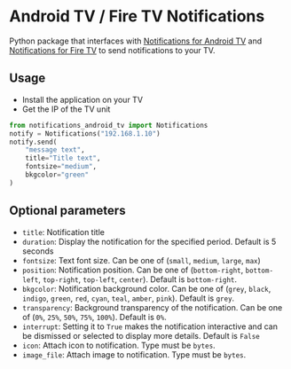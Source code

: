 # Android TV / Fire TV Notifications

Python package that interfaces with [Notifications for Android TV](https://play.google.com/store/apps/details?id=de.cyberdream.androidtv.notifications.google) and [Notifications for Fire TV](https://play.google.com/store/apps/details?id=de.cyberdream.firenotifications.google) to send notifications to your TV.

## Usage

- Install the application on your TV
- Get the IP of the TV unit

```python
from notifications_android_tv import Notifications
notify = Notifications("192.168.1.10")
notify.send(
    "message text",
    title="Title text",
    fontsize="medium",
    bkgcolor="green"    
)
```

## Optional parameters

- `title`: Notification title
- `duration`: Display the notification for the specified period. Default is 5 seconds
- `fontsize`: Text font size. Can be one of (`small`, `medium`, `large`, `max`)
- `position`: Notification position. Can be one of (`bottom-right`, `bottom-left`, `top-right`, `top-left`, `center`). Default is `bottom-right`.
- `bkgcolor`: Notification background color. Can be one of (`grey`, `black`, `indigo`, `green`, `red`, `cyan`, `teal`, `amber`, `pink`). Default is `grey`.
- `transparency`: Background transparency of the notification. Can be one of (`0%`, `25%`, `50%`, `75%`, `100%`). Default is `0%`.
- `interrupt`: Setting it to `True` makes the notification interactive and can be dismissed or selected to display more details. Default is `False`
- `icon`: Attach icon to notification. Type must be `bytes`.
- `image_file`: Attach image to notification. Type must be `bytes`.

